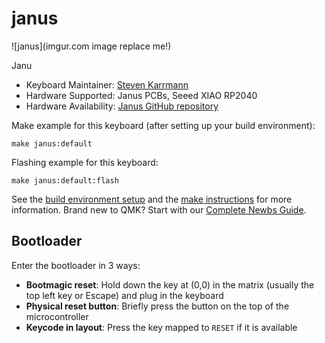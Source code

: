 # janus

![janus](imgur.com image replace me!)

Janu

* Keyboard Maintainer: [Steven Karrmann](https://github.com/skarrmann)
* Hardware Supported: Janus PCBs, Seeed XIAO RP2040
* Hardware Availability: [Janus GitHub repository](https://github.com/skarrmann/janus)

Make example for this keyboard (after setting up your build environment):

    make janus:default

Flashing example for this keyboard:

    make janus:default:flash

See the [build environment setup](https://docs.qmk.fm/#/getting_started_build_tools) and the [make instructions](https://docs.qmk.fm/#/getting_started_make_guide) for more information. Brand new to QMK? Start with our [Complete Newbs Guide](https://docs.qmk.fm/#/newbs).

## Bootloader

Enter the bootloader in 3 ways:

* **Bootmagic reset**: Hold down the key at (0,0) in the matrix (usually the top left key or Escape) and plug in the keyboard
* **Physical reset button**: Briefly press the button on the top of the microcontroller
* **Keycode in layout**: Press the key mapped to `RESET` if it is available
